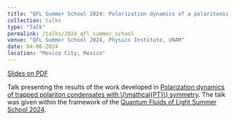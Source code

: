 ```yaml
---
title: "QFL Summer School 2024: Polarization dynamics of a polaritonic condensates with PT symmetry"
collection: talks
type: "Talk"
permalink: /talks/2024_qfl_summer_school
venue: "QFL Summer School 2024, Physics Institute, UNAM"
date: 04-06-2024
location: "Mexico City, Mexico"
---
```


[Slides on PDF](http://jesan-velazquez-resendiz.github.io/files/slides_qfl_summer_school_2024.pdf)

Talk presenting the results of the work developed in [Polarization dynamics of trapped polariton condensates with \\(\mathcal{PT}\\) symmetry](https://journals.aps.org/prb/abstract/10.1103/PhysRevB.109.085312). The talk was given within the framework of the [Quantum Fluids of Light Summer School 2024](https://sites.google.com/ciencias.unam.mx/etic-tlahuilli/etic-tlahuilli-summer-school/speakers?authuser=0).
